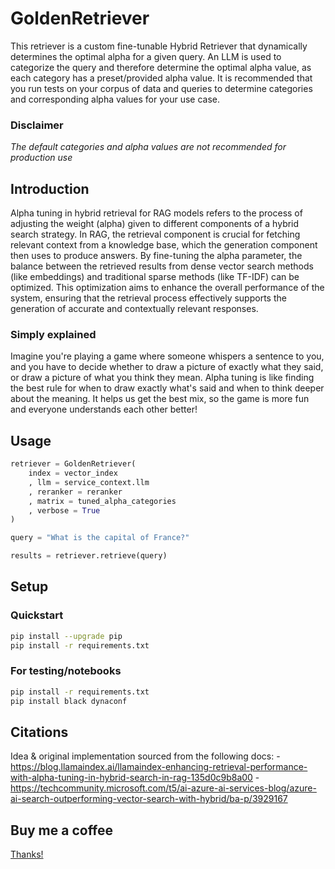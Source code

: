 # GoldenRetriever
This retriever is a custom fine-tunable Hybrid Retriever that dynamically determines the optimal alpha for a given query.
An LLM is used to categorize the query and therefore determine the optimal alpha value, as each category has a preset/provided alpha value.
It is recommended that you run tests on your corpus of data and queries to determine categories and corresponding alpha values for your use case.

### Disclaimer
*The default categories and alpha values are not recommended for production use*

## Introduction
Alpha tuning in hybrid retrieval for RAG models refers to the process of adjusting the weight (alpha) given to different components of a hybrid search strategy. In RAG, the retrieval component is crucial for fetching relevant context from a knowledge base, which the generation component then uses to produce answers. By fine-tuning the alpha parameter, the balance between the retrieved results from dense vector search methods (like embeddings) and traditional sparse methods (like TF-IDF) can be optimized. This optimization aims to enhance the overall performance of the system, ensuring that the retrieval process effectively supports the generation of accurate and contextually relevant responses.

### Simply explained
Imagine you're playing a game where someone whispers a sentence to you, and you have to decide whether to draw a picture of exactly what they said, or draw a picture of what you think they mean. Alpha tuning is like finding the best rule for when to draw exactly what's said and when to think deeper about the meaning. It helps us get the best mix, so the game is more fun and everyone understands each other better!

## Usage

```python
retriever = GoldenRetriever(
    index = vector_index
    , llm = service_context.llm
    , reranker = reranker
    , matrix = tuned_alpha_categories
    , verbose = True
)

query = "What is the capital of France?"

results = retriever.retrieve(query)
```

## Setup

### Quickstart
```bash
pip install --upgrade pip
pip install -r requirements.txt
```

### For testing/notebooks
```bash
pip install -r requirements.txt
pip install black dynaconf 
```

## Citations
Idea & original implementation sourced from the following docs:
    - https://blog.llamaindex.ai/llamaindex-enhancing-retrieval-performance-with-alpha-tuning-in-hybrid-search-in-rag-135d0c9b8a00
    - https://techcommunity.microsoft.com/t5/ai-azure-ai-services-blog/azure-ai-search-outperforming-vector-search-with-hybrid/ba-p/3929167

## Buy me a coffee 

[Thanks!](https://www.buymeacoffee.com/nodice)
